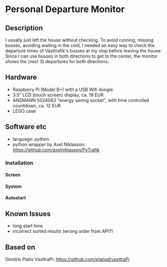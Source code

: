 # Personal Departure Monitor

## Description

I usually just left the house without checking. To avoid running, missing busses, avoiding waiting in the cold, I needed an easy way to check the departure times of Västtrafik's busses at my stop before leaving the house. Since I can use busses in both directions to get to the center, the monitor shows the (next 3) departures for both directions.

## Hardware

+ Raspberry Pi (Model B+) with a USB Wifi dongle
+ 3.5" LCD (touch screen) display, ca. 19 EUR
+ ANSMANN 5024063 "energy saving socket", with time controlled countdown, ca. 12 EUR
+ LEGO case

## Software etc
+ language: python
+ python wrapper by Axel Niklasson: https://github.com/axelniklasson/PyTrafik

### Installation

#### Screen

#### System

#### Autostart

## Known Issues

+ long start time
+ incorrect sorted results (wrong order from API?) 

## Based on

Dimitris Platis VasttraPi: https://github.com/platisd/vasttraPi